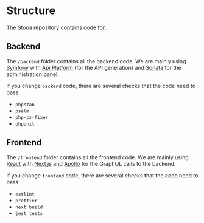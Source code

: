 # Structure

The [Stooa](https://github.com/Stooa/Stooa) repository contains code for:

## Backend

The `/backend` folder contains all the backend code. We are mainly using [Symfony][symfony] with [Api Platform][api-platform] (for the API generation) and [Sonata][sonata] for the administration panel.

If you change `backend` code, there are several checks that the code need to pass:
* `phpstan`
* `psalm`
* `php-cs-fixer`
* `phpunit`

## Frontend

The `/frontend` folder contains all the frontend code. We are mainly using [React][react] with [Next.js][next] and
[Apollo][apollo] for the GraphQL calls to the backend.

If you change `frontend` code, there are several checks that the code need to pass:
* `estlint`
* `prettier`
* `next build`
* `jest tests`

[symfony]: https://github.com/symfony/symfony
[api-platform]: https://github.com/api-platform/api-platform
[sonata]: https://github.com/sonata-project/SonataAdminBundle
[react]: https://github.com/facebook/react
[next]: https://github.com/vercel/next.js
[apollo]: https://github.com/apollographql

